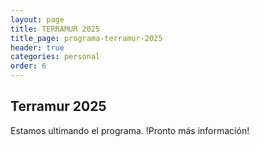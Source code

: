 ```yaml
---
layout: page
title: TERRAMUR 2025
title_page: programa-terramur-2025
header: true
categories: personal
order: 6
---
```


## Terramur 2025

Estamos ultimando el programa. !Pronto más información!